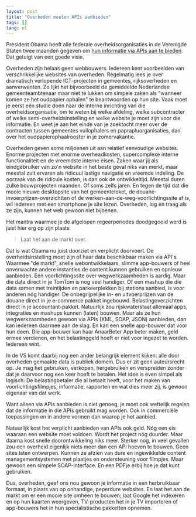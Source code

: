 ```yaml
---
layout: post
title: "Overheden moeten APIs aanbieden"
tags: []
lang: nl
---
```



President Obama heeft alle federale overheidsorganisaties in de
Verenigde Staten twee maanden gegeven om [hun informatie via APIs aan te
bieden](http://blog.apievangelist.com/2012/06/01/barak-obama-directs-all-federal-agencies-to-have-an-api/).
Dat getuigt van een goede visie.

Overheden zijn helaas geen webbouwers. Iedereen kent voorbeelden van
verschrikkelijke websites van overheden. Regelmatig lees je over
dramatisch verlopende ICT-projecten in gemeentes, rijksoverheden en
aanverwanten.  Zo lijkt het bijvoorbeeld de gemiddelde Nederlandse
gemeenteambtenaar maar niet te lukken om simpele zaken als "wanneer
komen ze het oudpapier ophalen" te beantwoorden op hun site.  Vaak moet
je eerst een studie doen naar de interne inrichting van die
overheidsorganisatie, om te weten bij welke afdeling, welke
subcontracter of welke semi-overheidsinstelling en welke website je moet
zijn voor die informatie. En weet je aan het einde van je zoektocht meer
over de contracten tussen gemeentes vuilophalers en
paprapluorganisaties, dan over het oudpapierophaalrooster in je zomervakantie.

Overheden geven soms miljoenen uit aan relatief eenvoudige websites.
Enorme projecten met enorme overheadkosten, supercomplexe interne
functionaliteit en de vreemdste interne eisen. Zaken waar jij als
eindgebruiker van zo'n website in het beste geval niks van merkt, maar
meestal zult ervaren als ridicuul lastige navigatie en vreemde indeling.
De oorzaak van de ridicule kosten, is dan ook de ontwikkeltijd. 
Meestal duren zulke bouwprojecten maanden. Of soms zelfs jaren.  En
tegen de tijd dat die mooie nieuwe desktopsite van het gemeenteloket, de
douane-invoerprijzen-overzichtten of de
werken-aan-de-weg-voorlichtingssite af is, wil iedereen met een
smartphone je site lezen.  Overheden, log en traag als ze zijn, kunnen
het web gewoon niet bijbenen.

Het mantra waarmee je de afgelopen regeerperiodes doodgegooid werd is
juist hier erg op zijn plaats:

> Laat het aan de markt over.

Dat is wat Obama nu juist doorziet en verplicht doorvoert. De
overheidsinstelling moet zijn of haar data beschikbaar maken via API's.
Waarmee "de markt", snelle webontwikkelaars, slimme app-bouwers of heel
onverwachte andere instanties de content kunnen gebruiken en opnieuw
aanbieden. Een voorlichtingssite over wegwerkzaamheden is aardig.
Maar die data direct in je TomTom is nog veel handiger. Of een mashup
die die data samen met treintijden en parkeerplekken bij stations aanbied,
is voor anderen nóg handiger. De onbegrijpelijke in- en uitvoerprijzen van de
douane direct in je e-commerce pakket ingebouwd. Belastingoverzichten
direct in je accountant-pakket.
Natuurlijk zou rijskwaterstaat allemaal apps, integraties en mashups kunnen (laten) bouwen. Maar
als ze hun wegwerkzaamheden gewoon via APIs (XML, SOAP, JSON) 
aanbieden, dan kan iedereen daarmee aan de slag. En kan een snelle
app-bouwer dat voor hun doen. Die app-bouwer kan haar AnaarBeter App beter maken,
geld ermee verdienen, en het belastinggeld hoeft er niet voor ingezet te
worden. Iedereen wint.

In de VS komt daarbij nog een ander belangrijk element kijken: alle door
overheden gemaakte data is publiek domein. Dus er zit geen auteursrecht
op. Je mag het gebruiken, verkopen, hergebruiken en verspreiden
zonder dat je daarvoor nog een keer hoeft te betalen. Het idee is even
simpel als logisch: De belastingbetaler die al betaalt heeft, voor het maken
van voorlichtingsfilmpjes, informatie, rapporten en wat dies meer zij,
is gewoon eigenaar van dat werk.

Want alleen via APIs aanbieden is niet genoeg, je moet ook wettelijk
regelen dat de informatie in die APIs gebruikt mag worden. Ook in
commerciële toepassingen en in andere vormen dan waarop je het aanbied.

Natuurlijk kost het verplicht aanbieden van APIs ook geld. Nóg een eis
waaraan een website moet voldoen. Wordt het project nóg duurder. Maar
daarna kost snelle doorontwikkeling niks meer. Sterker nog, in veel
gevallen zou een overheid eigenlijk niets meer dan een API hoeven te
bouwen. Geen sites laten ontwerpen. Kunnen ze afzien van dure en
ingewikkelde content managementsystemen met plaatjes en ondersteuning voor filmpjes.
Maar gewoon een simpele SOAP-interface. En een PDFje erbij hoe je dat
kunt gebruiken. 

Dus, overheden, geef ons nou gewoon je informatie in een herbruikbaar
formaat, in plaats van op onhandige, peperdure websites.
En laat het aan de markt om er een mooie site omheen te
bouwen; laat Google het indexeren en op hun kaarten weergeven,
TV-producten het in je TV importeren of app-bouwers het in hun
specialistische pakketten opnemen.
